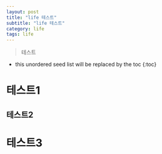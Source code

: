 ```yaml
---
layout: post
title: "life 테스트"
subtitle: "life 테스트"
category: life
tags: life
---
```


>테스트

<!--more-->

* this unordered seed list will be replaced by the toc
{:toc}

# 테스트1
## 테스트2

# 테스트3